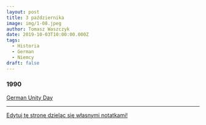 ```yaml
---
layout: post
title: 3 października
image: img/1-08.jpeg
author: Tomasz Waszczyk
date: 2019-10-03T10:00:00.000Z
tags:
  - Historia
  - German
  - Niemcy
draft: false  
---
```


### 1990

<a href="https://en.wikipedia.org/wiki/German_Unity_Day" target="_blank">German Unity Day</a>

---

<a href="https://github.com/TomaszWaszczyk/historia.waszczyk.com/edit/master/src/content/october-3.md" target="_blank">Edytuj tę stronę dzieląc się własnymi notatkami!</a>

